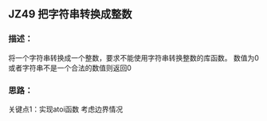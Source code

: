 ## JZ49 把字符串转换成整数
### 描述：
将一个字符串转换成一个整数，要求不能使用字符串转换整数的库函数。 数值为0或者字符串不是一个合法的数值则返回0

### 思路：
关键点1：实现atoi函数 考虑边界情况